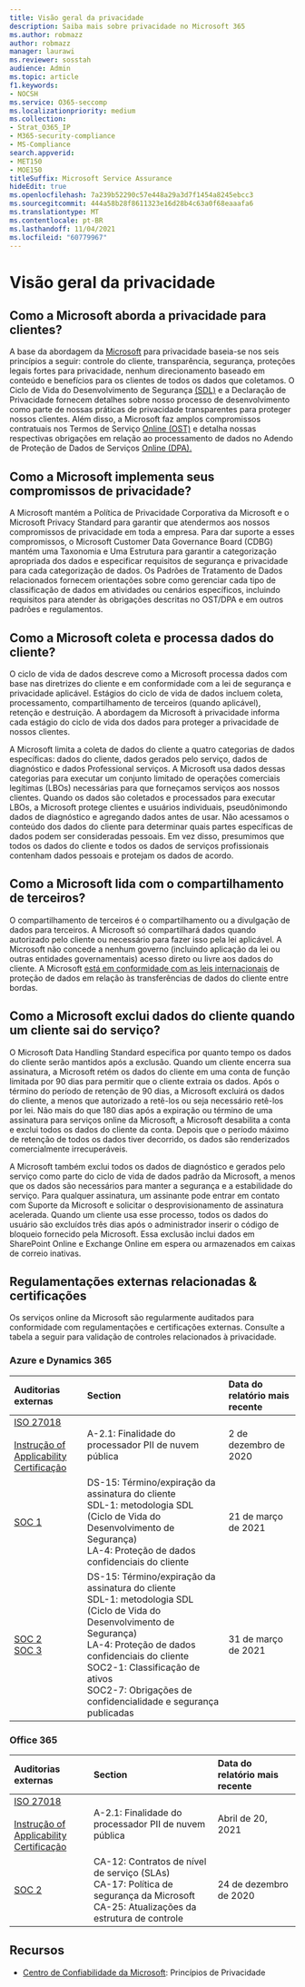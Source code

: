 ```yaml
---
title: Visão geral da privacidade
description: Saiba mais sobre privacidade no Microsoft 365
ms.author: robmazz
author: robmazz
manager: laurawi
ms.reviewer: sosstah
audience: Admin
ms.topic: article
f1.keywords:
- NOCSH
ms.service: O365-seccomp
ms.localizationpriority: medium
ms.collection:
- Strat_O365_IP
- M365-security-compliance
- MS-Compliance
search.appverid:
- MET150
- MOE150
titleSuffix: Microsoft Service Assurance
hideEdit: true
ms.openlocfilehash: 7a239b52290c57e448a29a3d7f1454a8245ebcc3
ms.sourcegitcommit: 444a58b28f8611323e16d28b4c63a0f68eaaafa6
ms.translationtype: MT
ms.contentlocale: pt-BR
ms.lasthandoff: 11/04/2021
ms.locfileid: "60779967"
---
```

# <a name="privacy-overview"></a>Visão geral da privacidade

## <a name="how-does-microsoft-approach-privacy-for-customers"></a>Como a Microsoft aborda a privacidade para clientes?

A base da abordagem da [Microsoft](https://privacy.microsoft.com/#whatinformationwecollectmodule) para privacidade baseia-se nos seis princípios a seguir: controle do cliente, transparência, segurança, proteções legais fortes para privacidade, nenhum direcionamento baseado em conteúdo e benefícios para os clientes de todos os dados que coletamos. O Ciclo de Vida do [](https://privacy.microsoft.com/privacystatement) Desenvolvimento de Segurança [(SDL)](https://www.microsoft.com/securityengineering/sdl/) e a Declaração de Privacidade fornecem detalhes sobre nosso processo de desenvolvimento como parte de nossas práticas de privacidade transparentes para proteger nossos clientes. Além disso, a Microsoft faz amplos compromissos contratuais nos Termos de Serviço [Online (OST)](https://www.microsoft.com/licensing/product-licensing/products) e detalha nossas respectivas obrigações em relação ao processamento de dados no Adendo de Proteção de Dados de Serviços [Online (DPA).](https://www.microsoftvolumelicensing.com/DocumentSearch.aspx?Mode=3&DocumentTypeId=67)

## <a name="how-does-microsoft-implement-its-privacy-commitments"></a>Como a Microsoft implementa seus compromissos de privacidade?

A Microsoft mantém a Política de Privacidade Corporativa da Microsoft e o Microsoft Privacy Standard para garantir que atendermos aos nossos compromissos de privacidade em toda a empresa. Para dar suporte a esses compromissos, o Microsoft Customer Data Governance Board (CDBG) mantém uma Taxonomia e Uma Estrutura para garantir a categorização apropriada dos dados e especificar requisitos de segurança e privacidade para cada categorização de dados. Os Padrões de Tratamento de Dados relacionados fornecem orientações sobre como gerenciar cada tipo de classificação de dados em atividades ou cenários específicos, incluindo requisitos para atender às obrigações descritas no OST/DPA e em outros padrões e regulamentos.

## <a name="how-does-microsoft-collect-and-process-customer-data"></a>Como a Microsoft coleta e processa dados do cliente?

O ciclo de vida de dados descreve como a Microsoft processa dados com base nas diretrizes do cliente e em conformidade com a lei de segurança e privacidade aplicável. Estágios do ciclo de vida de dados incluem coleta, processamento, compartilhamento de terceiros (quando aplicável), retenção e destruição. A abordagem da Microsoft à privacidade informa cada estágio do ciclo de vida dos dados para proteger a privacidade de nossos clientes.

A Microsoft limita a coleta [](https://www.microsoft.com/trust-center/privacy/customer-data-definitions?rtc=1)de dados do cliente a quatro categorias de dados específicas: dados do cliente, dados gerados pelo serviço, dados de diagnóstico e dados Professional serviços. A Microsoft usa dados dessas categorias para executar um conjunto limitado de operações comerciais legítimas (LBOs) necessárias para que forneçamos serviços aos nossos clientes. Quando os dados são coletados e processados para executar LBOs, a Microsoft protege clientes e usuários individuais, pseudônimondo dados de diagnóstico e agregando dados antes de usar. Não acessamos o conteúdo dos dados do cliente para determinar quais partes específicas de dados podem ser consideradas pessoais. Em vez disso, presumimos que todos os dados do cliente e todos os dados de serviços profissionais contenham dados pessoais e protejam os dados de acordo.

## <a name="how-does-microsoft-handle-third-party-sharing"></a>Como a Microsoft lida com o compartilhamento de terceiros?

O compartilhamento de terceiros é o compartilhamento ou a divulgação de dados para terceiros. A Microsoft só compartilhará dados quando autorizado pelo cliente ou necessário para fazer isso pela lei aplicável. A Microsoft não concede a nenhum governo (incluindo aplicação da lei ou outras entidades governamentais) acesso direto ou livre aos dados do cliente. A Microsoft [está em conformidade com as leis internacionais](https://www.microsoft.com/trust-center/privacy/data-location) de proteção de dados em relação às transferências de dados do cliente entre bordas.

## <a name="how-does-microsoft-delete-customer-data-when-a-customer-leaves-the-service"></a>Como a Microsoft exclui dados do cliente quando um cliente sai do serviço?

O Microsoft Data Handling Standard especifica por quanto tempo os dados do cliente serão mantidos após a exclusão. Quando um cliente encerra sua assinatura, a Microsoft retém os dados do cliente em uma conta de função limitada por 90 dias para permitir que o cliente extraia os dados. Após o término do período de retenção de 90 dias, a Microsoft excluirá os dados do cliente, a menos que autorizado a retê-los ou seja necessário retê-los por lei. Não mais do que 180 dias após a expiração ou término de uma assinatura para serviços online da Microsoft, a Microsoft desabilita a conta e exclui todos os dados do cliente da conta. Depois que o período máximo de retenção de todos os dados tiver decorrido, os dados são renderizados comercialmente irrecuperáveis.

A Microsoft também exclui todos os dados de diagnóstico e gerados pelo serviço como parte do ciclo de vida de dados padrão da Microsoft, a menos que os dados são necessários para manter a segurança e a estabilidade do serviço. Para qualquer assinatura, um assinante pode entrar em contato com Suporte da Microsoft e solicitar o desprovisionamento de assinatura acelerada. Quando um cliente usa esse processo, todos os dados do usuário são excluídos três dias após o administrador inserir o código de bloqueio fornecido pela Microsoft. Essa exclusão inclui dados em SharePoint Online e Exchange Online em espera ou armazenados em caixas de correio inativas.

## <a name="related-external-regulations--certifications"></a>Regulamentações externas relacionadas & certificações

Os serviços online da Microsoft são regularmente auditados para conformidade com regulamentações e certificações externas. Consulte a tabela a seguir para validação de controles relacionados à privacidade.

### <a name="azure-and-dynamics-365"></a>Azure e Dynamics 365

| **Auditorias externas** | **Section** | **Data do relatório mais recente** |
|:--------------------|:------------|:-----------------------|  
| [ISO 27018](https://servicetrust.microsoft.com/ViewPage/MSComplianceGuideV3?command=Download&downloadType=Document&downloadId=e9116047-f327-430c-a83f-166b7e561ad6&tab=7027ead0-3d6b-11e9-b9e1-290b1eb4cdeb&docTab=7027ead0-3d6b-11e9-b9e1-290b1eb4cdeb_ISO_Reports) <br><br> [Instrução of Applicability](https://servicetrust.microsoft.com/ViewPage/MSComplianceGuideV3?command=Download&downloadType=Document&downloadId=00af6c3e-7f3e-4e0d-8b0e-79f45ef2cef1&tab=7027ead0-3d6b-11e9-b9e1-290b1eb4cdeb&docTab=7027ead0-3d6b-11e9-b9e1-290b1eb4cdeb_ISO_Reports) <br> [Certificação](https://servicetrust.microsoft.com/ViewPage/MSComplianceGuideV3?command=Download&downloadType=Document&downloadId=56904fc3-0942-4ff5-9eef-7cabc751a25c&tab=7027ead0-3d6b-11e9-b9e1-290b1eb4cdeb&docTab=7027ead0-3d6b-11e9-b9e1-290b1eb4cdeb_ISO_Reports) | A-2.1: Finalidade do processador PII de nuvem pública | 2 de dezembro de 2020 |
| [SOC 1](https://servicetrust.microsoft.com/ViewPage/MSComplianceGuideV3?command=Download&downloadType=Document&downloadId=b8721ebd-af20-42fe-b22f-8332b0a19517&tab=7027ead0-3d6b-11e9-b9e1-290b1eb4cdeb&docTab=7027ead0-3d6b-11e9-b9e1-290b1eb4cdeb_SOC_%2F_SSAE_16_Reports) | DS-15: Término/expiração da assinatura do cliente <br> SDL-1: metodologia SDL (Ciclo de Vida do Desenvolvimento de Segurança) <br> LA-4: Proteção de dados confidenciais do cliente | 21 de março de 2021 |
| [SOC 2](https://servicetrust.microsoft.com/ViewPage/MSComplianceGuideV3?command=Download&downloadType=Document&downloadId=234a0f57-83c1-4afc-a586-a0e7a59592f7&tab=7027ead0-3d6b-11e9-b9e1-290b1eb4cdeb&docTab=7027ead0-3d6b-11e9-b9e1-290b1eb4cdeb_SOC_%2F_SSAE_16_Reports) <br> [SOC 3](https://servicetrust.microsoft.com/ViewPage/MSComplianceGuideV3?command=Download&downloadType=Document&downloadId=75c8cbf6-e456-473c-a05e-34fea888ec2a&tab=7027ead0-3d6b-11e9-b9e1-290b1eb4cdeb&docTab=7027ead0-3d6b-11e9-b9e1-290b1eb4cdeb_SOC_%2F_SSAE_16_Reports) | DS-15: Término/expiração da assinatura do cliente <br> SDL-1: metodologia SDL (Ciclo de Vida do Desenvolvimento de Segurança) <br> LA-4: Proteção de dados confidenciais do cliente <br> SOC2-1: Classificação de ativos <br> SOC2-7: Obrigações de confidencialidade e segurança publicadas | 31 de março de 2021 |

### <a name="office-365"></a>Office 365

| **Auditorias externas** | **Section** | **Data do relatório mais recente** |
|:--------------------|:------------|:-----------------------|  
| [ISO 27018](https://servicetrust.microsoft.com/ViewPage/MSComplianceGuideV3?command=Download&downloadType=Document&downloadId=08ce227f-d1d9-4c4c-b255-4f2e4ec8f941&tab=7027ead0-3d6b-11e9-b9e1-290b1eb4cdeb&docTab=7027ead0-3d6b-11e9-b9e1-290b1eb4cdeb_ISO_Reports) <br><br> [Instrução of Applicability](https://servicetrust.microsoft.com/ViewPage/MSComplianceGuideV3?command=Download&downloadType=Document&downloadId=c0df4ce8-c77e-4183-84eb-c8688470d8b1&tab=7027ead0-3d6b-11e9-b9e1-290b1eb4cdeb&docTab=7027ead0-3d6b-11e9-b9e1-290b1eb4cdeb_ISO_Reports) <br> [Certificação](https://servicetrust.microsoft.com/ViewPage/MSComplianceGuideV3?command=Download&downloadType=Document&downloadId=43e89534-f48d-42ea-a7a7-3523ff516036&tab=7027ead0-3d6b-11e9-b9e1-290b1eb4cdeb&docTab=7027ead0-3d6b-11e9-b9e1-290b1eb4cdeb_ISO_Reports) | A-2.1: Finalidade do processador PII de nuvem pública | Abril de 20, 2021 |
| [SOC 2](https://servicetrust.microsoft.com/ViewPage/MSComplianceGuideV3?command=Download&downloadType=Document&downloadId=a73c1738-7892-42b7-acd3-87b6371c53f6&tab=7027ead0-3d6b-11e9-b9e1-290b1eb4cdeb&docTab=7027ead0-3d6b-11e9-b9e1-290b1eb4cdeb_SOC_%2F_SSAE_16_Reports) | CA-12: Contratos de nível de serviço (SLAs) <br> CA-17: Política de segurança da Microsoft <br> CA-25: Atualizações da estrutura de controle | 24 de dezembro de 2020 |

## <a name="resources"></a>Recursos

- [Centro de Confiabilidade da Microsoft](https://www.microsoft.com/trust-center/privacy): Princípios de Privacidade
